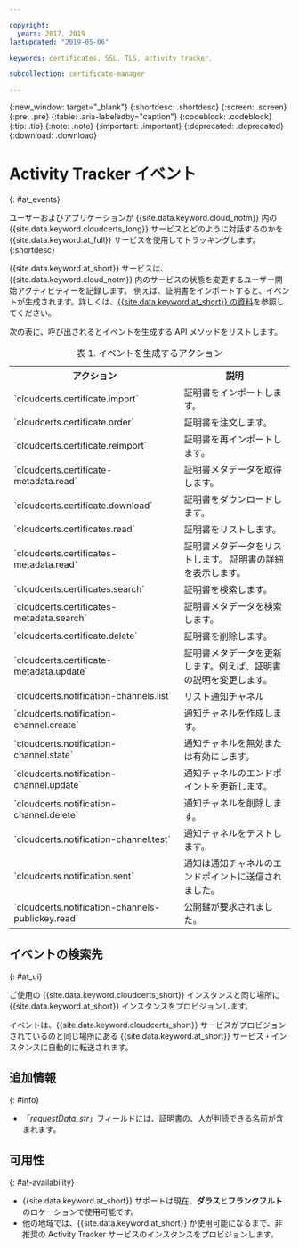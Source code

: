 ```yaml
---

copyright:
  years: 2017, 2019
lastupdated: "2019-05-06"

keywords: certificates, SSL, TLS, activity tracker,

subcollection: certificate-manager

---
```


{:new_window: target="_blank"}
{:shortdesc: .shortdesc}
{:screen: .screen}
{:pre: .pre}
{:table: .aria-labeledby="caption"}
{:codeblock: .codeblock}
{:tip: .tip}
{:note: .note}
{:important: .important}
{:deprecated: .deprecated}
{:download: .download}

# Activity Tracker イベント  
{: #at_events}

ユーザーおよびアプリケーションが {{site.data.keyword.cloud_notm}} 内の {{site.data.keyword.cloudcerts_long}} サービスとどのように対話するのかを {{site.data.keyword.at_full}} サービスを使用してトラッキングします。
{:shortdesc}

{{site.data.keyword.at_short}} サービスは、{{site.data.keyword.cloud_notm}} 内のサービスの状態を変更するユーザー開始アクティビティーを記録します。 例えば、証明書をインポートすると、イベントが生成されます。詳しくは、[{{site.data.keyword.at_short}} の資料](/docs/services/Activity-Tracker-with-LogDNA?topic=logdnaat-getting-started#getting-started)を参照してください。

次の表に、呼び出されるとイベントを生成する API メソッドをリストします。

<table>
  <caption>表 1. イベントを生成するアクション</caption>
  <tr>
    <th>アクション</th>
	  <th>説明</th>
  </tr>
  <tr>
    <td>`cloudcerts.certificate.import`</td>
	  <td>証明書をインポートします。</td>
  </tr>
  <tr>
    <td>`cloudcerts.certificate.order`</td>
	  <td>証明書を注文します。</td>
  </tr>
  <tr>
    <td>`cloudcerts.certificate.reimport`</td>
	  <td>証明書を再インポートします。</td>
  </tr>
  <tr>
    <td>`cloudcerts.certificate-metadata.read`</td>
	  <td>証明書メタデータを取得します。</td>
  </tr>
  <tr>
    <td>`cloudcerts.certificate.download`</td>
	  <td>証明書をダウンロードします。</td>
  </tr>
  <tr>
    <td>`cloudcerts.certificates.read`</td>
	  <td>証明書をリストします。</td>
  </tr>
  <tr>
    <td>`cloudcerts.certificates-metadata.read`</td>
	  <td>証明書メタデータをリストします。 証明書の詳細を表示します。</td>
  </tr>
  <tr>
    <td>`cloudcerts.certificates.search`</td>
	  <td>証明書を検索します。</td>
  </tr>
  <tr>
    <td>`cloudcerts.certificates-metadata.search`</td>
	  <td>証明書メタデータを検索します。</td>
  </tr>
  <tr>
    <td>`cloudcerts.certificate.delete`</td>
	  <td>証明書を削除します。</td>
  </tr>
  <tr>
    <td>`cloudcerts.certificate-metadata.update`</td>
	  <td>証明書メタデータを更新します。例えば、証明書の説明を変更します。</td>
  </tr>
  <tr>
    <td>`cloudcerts.notification-channels.list`</td>
	  <td>リスト通知チャネル</td>
  </tr>
  <tr>
    <td>`cloudcerts.notification-channel.create`</td>
	  <td>通知チャネルを作成します。</td>
  </tr>
  <tr>
    <td>`cloudcerts.notification-channel.state`</td>
	  <td>通知チャネルを無効または有効にします。</td>
  </tr>
  <tr>
    <td>`cloudcerts.notification-channel.update`</td>
	  <td>通知チャネルのエンドポイントを更新します。</td>
  </tr>
  <tr>
    <td>`cloudcerts.notification-channel.delete`</td>
	  <td>通知チャネルを削除します。</td>
  </tr>
  <tr>
    <td>`cloudcerts.notification-channel.test`</td>
	  <td>通知チャネルをテストします。</td>
  </tr>
  <tr>
    <td>`cloudcerts.notification.sent`</td>
	  <td>通知は通知チャネルのエンドポイントに送信されました。</td>
  </tr>
  <tr>
    <td>`cloudcerts.notification-channels-publickey.read`</td>
	  <td>公開鍵が要求されました。</td>
  </tr>
</table>

## イベントの検索先
{: #at_ui}

ご使用の {{site.data.keyword.cloudcerts_short}} インスタンスと同じ場所に {{site.data.keyword.at_short}} インスタンスをプロビジョンします。

イベントは、{{site.data.keyword.cloudcerts_short}} サービスがプロビジョンされているのと同じ場所にある {{site.data.keyword.at_short}} サービス・インスタンスに自動的に転送されます。

## 追加情報
{: #info}

* 「*requestData_str*」フィールドには、証明書の、人が判読できる名前が含まれます。

## 可用性
{: #at-availability}

* {{site.data.keyword.at_short}} サポートは現在、**ダラス**と**フランクフルト**のロケーションで使用可能です。
* 他の地域では、{{site.data.keyword.at_short}} が使用可能になるまで、非推奨の Activity Tracker サービスのインスタンスをプロビジョンします。
